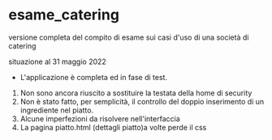 # esame_catering
versione completa del compito di esame sui casi d'uso 
di una società di catering

situazione al 31 maggio 2022

- L'applicazione è completa ed in fase di test.

1) Non sono ancora riuscito a sostituire la testata della home di security
2) Non è stato fatto, per semplicità, il controllo del doppio inserimento di un ingrediente nel piatto.
3) Alcune imperfezioni da risolvere nell'interfaccia
4) La pagina piatto.html (dettagli piatto)a volte perde il css